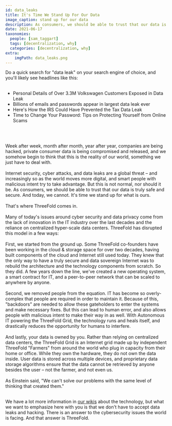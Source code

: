 ```yaml
---
id: data_leaks
title: It's Time We Stand Up For Our Data
image_caption: stand up for our data
description: As consumers, we should be able to trust that our data is truly safe and secure. And today, we cannot. It's time we stand up for what is ours.
date: 2021-06-17
taxonomies:
  people: [sam_taggart]
  tags: [decentralization, why]
  categories: [decentralization, why]
extra:
    imgPath: data_leaks.png
---
```


Do a quick search for "data leak" on your search engine of choice, and you'll likely see headlines like this:
<br/>
<br/>

- Personal Details of Over 3.3M Volkswagen Customers Exposed in Data Leak
- Billions of emails and passwords appear in largest data leak ever
- Here's How the IRS Could Have Prevented the Tax Data Leak
- Time to Change Your Password: Tips on Protecting Yourself from Online Scams
<br/>
<br/>

Week after week, month after month, year after year, companies are being hacked, private consumer data is being compromised and released, and we somehow begin to think that this is the reality of our world, something we just have to deal with.
<br/>
<br/>
Internet security, cyber attacks, and data leaks are a global threat – and increasingly so as the world moves more digital, and smart people with malicious intent try to take advantage. But this is not normal, nor should it be. As consumers, we should be able to trust that our data is truly safe and secure. And today, we cannot. It's time we stand up for what is ours.
<br/>
<br/>
That's where ThreeFold comes in.
<br/>
<br/>
Many of today's issues around cyber security and data privacy come from the lack of innovation in the IT industry over the last decades and the reliance on centralized hyper-scale data centers. ThreeFold has disrupted this model in a few ways:
<br/>
<br/>
First, we started from the ground up. Some ThreeFold co-founders have been working in the cloud & storage space for over two decades, having built components of the cloud and Internet still used today. They knew that the only way to have a truly secure and data sovereign Internet was to rebuild the architecture and the technology components from scratch. So they did. A few years down the line, we've created a new operating system, a smart contract for IT, and a peer-to-peer network that can be scaled to anywhere by anyone.
<br/>
<br/>
Second, we removed people from the equation. IT has become so overly-complex that people are required in order to maintain it. Because of this, "backdoors" are needed to allow these gateholders to enter the systems and make necessary fixes. But this can lead to human error, and also allows people with malicious intent to make their way in as well. With Autonomous IT powering the ThreeFold Grid, the technology runs and heals itself, and drastically reduces the opportunity for humans to interfere.
<br/>
<br/>
And lastly, your data is owned by you. Rather than relying on centralized data centers, the ThreeFold Grid is an Internet grid made up by independent ThreeFold "Farmers" from around the world who plug in capacity from their home or office. While they own the hardware, they do not own the data inside. User data is stored across multiple devices, and proprietary data storage algorithms ensure that the data cannot be retrieved by anyone besides the user – not the farmer, and not even us.
<br/>
<br/>
As Einstein said, "We can't solve our problems with the same level of thinking that created them."
<br/>
<br/>

We have a lot more information in [our wikis](https://library.threefold.me/info/threefold#/) about the technology, but what we want to emphasize here with you is that we don't have to accept data leaks and hacking. There is an answer to the cybersecurity issues the world is facing. And that answer is ThreeFold.
